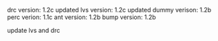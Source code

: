 drc version:    1.2c updated
lvs version:    1.2c updated
dummy verison:  1.2b
perc verion:    1.1c
ant version:    1.2b
bump version:   1.2b

update lvs and drc
